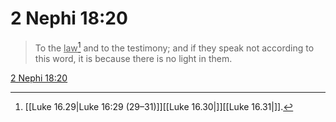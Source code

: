 # 2 Nephi 18:20

> To the <u>law</u>[^a] and to the testimony; and if they speak not according to this word, it is because there is no light in them.

[2 Nephi 18:20](https://www.churchofjesuschrist.org/study/scriptures/bofm/2-ne/18?lang=eng&id=p20#p20)


[^a]: [[Luke 16.29|Luke 16:29 (29–31)]][[Luke 16.30|]][[Luke 16.31|]].  
